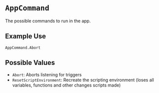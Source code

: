 # `AppCommand`

The possible commands to run in the app.

## Example Use
`AppCommand.Abort`

## Possible Values
* `Abort`: Aborts listening for triggers
* `ResetScriptEnvironment`: Recreate the scripting environment (loses all variables, functions and other changes scripts made)

